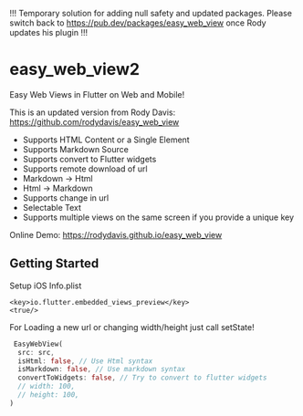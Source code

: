 !!! Temporary solution for adding null safety and updated packages. Please switch back to https://pub.dev/packages/easy_web_view once Rody updates his plugin !!!

# easy_web_view2

Easy Web Views in Flutter on Web and Mobile!

This is an updated version from Rody Davis: https://github.com/rodydavis/easy_web_view

- Supports HTML Content or a Single Element
- Supports Markdown Source
- Supports convert to Flutter widgets
- Supports remote download of url
- Markdown -> Html
- Html -> Markdown
- Supports change in url
- Selectable Text
- Supports multiple views on the same screen if you provide a unique key

Online Demo: https://rodydavis.github.io/easy_web_view

## Getting Started

Setup iOS Info.plist

```
<key>io.flutter.embedded_views_preview</key>
<true/>
```

For Loading a new url or changing width/height just call setState!

```dart
 EasyWebView(
  src: src,
  isHtml: false, // Use Html syntax
  isMarkdown: false, // Use markdown syntax
  convertToWidgets: false, // Try to convert to flutter widgets
  // width: 100,
  // height: 100,
)
```
